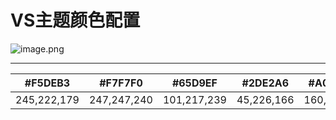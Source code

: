 # VS主题颜色配置

![image.png](https://upload-images.jianshu.io/upload_images/3947109-d0afc9238c7699ad.png?imageMogr2/auto-orient/strip%7CimageView2/2/w/1240)

-----
|#F5DEB3|#F7F7F0|#65D9EF|#2DE2A6|#A0DA2D|#262620|#F92671|#80807B|#E7DA73|#FA961E|
|-|-|-|-|-|-|-|-|-|-|
|245,222,179|247,247,240|101,217,239|45,226,166|160,218,45|38,39,33|249,38,113|128,128,123|231,218,115||